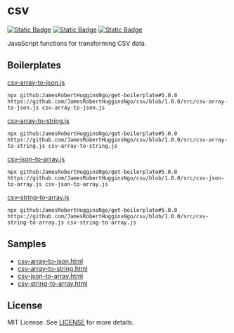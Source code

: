 # csv

[![Static Badge](https://img.shields.io/badge/GitHub%20Repo-6e5494)](https://github.com/JamesRobertHugginsNgo/csv)
[![Static Badge](https://img.shields.io/badge/GitHub%20Page-4078c0)](https://jamesroberthugginsngo.github.io/csv/)
[![Static Badge](https://img.shields.io/badge/Latest_Tag-1.0.0-6cc644)](https://github.com/JamesRobertHugginsNgo/csv/tree/1.0.0)

JavaScript functions for transforming CSV data.

## Boilerplates

[csv-array-to-json.js](./src/csv-array-to-json.js)

```
npx github:JamesRobertHugginsNgo/get-boilerplate#5.0.0 https://github.com/JamesRobertHugginsNgo/csv/blob/1.0.0/src/csv-array-to-json.js csv-array-to-json.js
```

[csv-array-to-string.js](./src/csv-array-to-string.js)

```
npx github:JamesRobertHugginsNgo/get-boilerplate#5.0.0 https://github.com/JamesRobertHugginsNgo/csv/blob/1.0.0/src/csv-array-to-string.js csv-array-to-string.js
```

[csv-json-to-array.js](./src/csv-json-to-array.js)

```
npx github:JamesRobertHugginsNgo/get-boilerplate#5.0.0 https://github.com/JamesRobertHugginsNgo/csv/blob/1.0.0/src/csv-json-to-array.js csv-json-to-array.js
```

[csv-string-to-array.js](./src/csv-string-to-array.js)

```
npx github:JamesRobertHugginsNgo/get-boilerplate#5.0.0 https://github.com/JamesRobertHugginsNgo/csv/blob/1.0.0/src/csv-string-to-array.js csv-string-to-array.js
```

## Samples

- [csv-array-to-json.html](./sample/csv-array-to-json.html)
- [csv-array-to-string.html](./sample/csv-array-to-string.html)
- [csv-json-to-array.html](./sample/csv-json-to-array.html)
- [csv-string-to-array.html](./sample/csv-string-to-array.html)

## License

MIT License. See [LICENSE](LICENSE) for more details.
